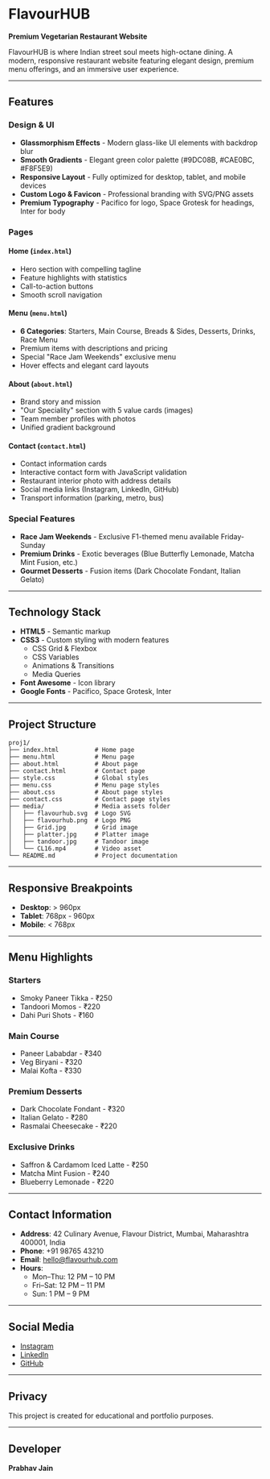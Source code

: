 # FlavourHUB

**Premium Vegetarian Restaurant Website**

FlavourHUB is where Indian street soul meets high-octane dining. A modern, responsive restaurant website featuring elegant design, premium menu offerings, and an immersive user experience.

---

## Features

### Design & UI
- **Glassmorphism Effects** - Modern glass-like UI elements with backdrop blur
- **Smooth Gradients** - Elegant green color palette (#9DC08B, #CAE0BC, #F8F5E9)
- **Responsive Layout** - Fully optimized for desktop, tablet, and mobile devices
- **Custom Logo & Favicon** - Professional branding with SVG/PNG assets
- **Premium Typography** - Pacifico for logo, Space Grotesk for headings, Inter for body

### Pages

#### Home (`index.html`)
- Hero section with compelling tagline
- Feature highlights with statistics
- Call-to-action buttons
- Smooth scroll navigation

#### Menu (`menu.html`)
- **6 Categories**: Starters, Main Course, Breads & Sides, Desserts, Drinks, Race Menu
- Premium items with descriptions and pricing
- Special "Race Jam Weekends" exclusive menu
- Hover effects and elegant card layouts

#### About (`about.html`)
- Brand story and mission
- "Our Speciality" section with 5 value cards (images)
- Team member profiles with photos
- Unified gradient background

#### Contact (`contact.html`)
- Contact information cards
- Interactive contact form with JavaScript validation
- Restaurant interior photo with address details
- Social media links (Instagram, LinkedIn, GitHub)
- Transport information (parking, metro, bus)

### Special Features
- **Race Jam Weekends** - Exclusive F1-themed menu available Friday-Sunday
- **Premium Drinks** - Exotic beverages (Blue Butterfly Lemonade, Matcha Mint Fusion, etc.)
- **Gourmet Desserts** - Fusion items (Dark Chocolate Fondant, Italian Gelato)

---

## Technology Stack

- **HTML5** - Semantic markup
- **CSS3** - Custom styling with modern features
  - CSS Grid & Flexbox
  - CSS Variables
  - Animations & Transitions
  - Media Queries
- **Font Awesome** - Icon library
- **Google Fonts** - Pacifico, Space Grotesk, Inter

---

## Project Structure

```
proj1/
├── index.html          # Home page
├── menu.html           # Menu page
├── about.html          # About page
├── contact.html        # Contact page
├── style.css           # Global styles
├── menu.css            # Menu page styles
├── about.css           # About page styles
├── contact.css         # Contact page styles
├── media/              # Media assets folder
│   ├── flavourhub.svg  # Logo SVG
│   ├── flavourhub.png  # Logo PNG
│   ├── Grid.jpg        # Grid image
│   ├── platter.jpg     # Platter image
│   ├── tandoor.jpg     # Tandoor image
│   └── CL16.mp4        # Video asset
└── README.md           # Project documentation
```

---

## Responsive Breakpoints

- **Desktop**: > 960px
- **Tablet**: 768px - 960px
- **Mobile**: < 768px

---

## Menu Highlights

### Starters
- Smoky Paneer Tikka - ₹250
- Tandoori Momos - ₹220
- Dahi Puri Shots - ₹160

### Main Course
- Paneer Lababdar - ₹340
- Veg Biryani - ₹320
- Malai Kofta - ₹330

### Premium Desserts
- Dark Chocolate Fondant - ₹320
- Italian Gelato - ₹280
- Rasmalai Cheesecake - ₹220

### Exclusive Drinks
- Saffron & Cardamom Iced Latte - ₹250
- Matcha Mint Fusion - ₹240
- Blueberry Lemonade - ₹220

---

## Contact Information

- **Address**: 42 Culinary Avenue, Flavour District, Mumbai, Maharashtra 400001, India
- **Phone**: +91 98765 43210
- **Email**: hello@flavourhub.com
- **Hours**:
  - Mon–Thu: 12 PM – 10 PM
  - Fri–Sat: 12 PM – 11 PM
  - Sun: 1 PM – 9 PM

---

## Social Media

- [Instagram](https://www.instagram.com/prabhav_jain__)
- [LinkedIn](https://www.linkedin.com/in/prabhav-jain-32386b328/)
- [GitHub](https://github.com/Prabhav1437)

---

## Privacy

This project is created for educational and portfolio purposes.

---

## Developer

**Prabhav Jain**

